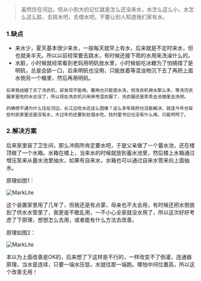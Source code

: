 > 虽然住在河边，但从小到大的记忆就是怎么还没来水，水怎么这么小，水怎么这么脏，去挑水吧，去借水吧，不要让别人知道我们家有水。

### 1.缺点

*   来水少，夏天基本很少来水，一般每天就早上有水，后来就是不定时来水，但也就来半天。所以以前经常要去跳水，有时候还接下雨的水用来洗澡什么的。
*   水脏，小时候就经常看到老妈用明矾放水里，小时候偷吃冰糖为了怕搞错了是明矾，总是会舔一口，后来明矾也没用，只能放着等混浊物沉下去了再把上面水倒另一个桶里，然后再用明矾。

```
后来我结婚了买了洗衣机，却发现不能用，要用也只能提水洗，但洗衣机用水那么多，等洗完衣服家里吃的水也没了，所以现在洗衣机只用来甩湿衣服了，洗衣服还是乖乖去池塘里去洗吧。

的确想不通为什么住在河边，长江边吃水还这么困难？这么多年政府也没能解决，就连今年也有些村民家里还是没有水，大过年的还要到处借水吃，找村里书记也没有什么用，只能呵呵了。
```

### 2.解决方案

后来家里装了卫生间，那么冲厕所肯定要水吧，于是父亲做了一个蓄水池，还在楼顶做了一个水箱。水箱在楼上，当来水的时候就放到蓄水池里，然后楼上水箱通过增压泵来从蓄水池里抽水，如果有自来水，水箱也可以通过自来水管来向上面抽水。

原理如图1：

![MarkLite](water_hard.png)


这个装置家里用了几年了，但我还是有点蒙，母亲也不太会用，有时候还把水倒放到了供水水管里了，我更是不敢乱用，一不小心全家就没水用了，所以这次好好考虑了下原理，想想怎么去用，或者能有什么方法去改善。

原理如图2：

![MarkLite](water_hard1.png)

本以为上面改善是OK的，后来想了下这样是不行的，一样改变不了倒灌，连通器原理，当水是连续，只要一端水压低，水就往那一端跑。哪怕中间位置高，所以这个改善无用！